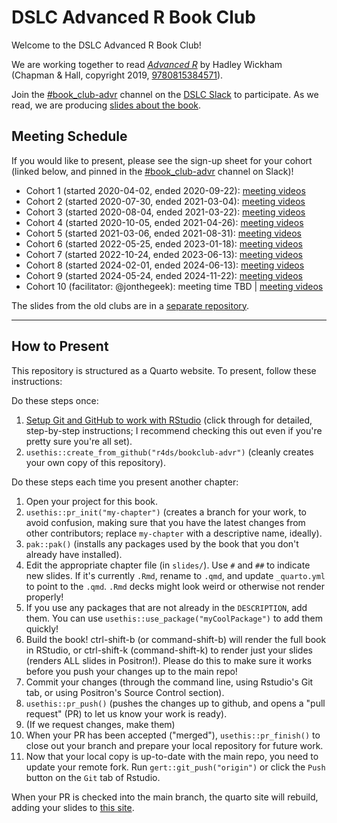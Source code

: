 # DSLC Advanced R Book Club

Welcome to the DSLC Advanced R Book Club!

We are working together to read [_Advanced R_](https://adv-r.hadley.nz/) by Hadley Wickham (Chapman & Hall, copyright 2019, [9780815384571](https://www.routledge.com/Advanced-R-Second-Edition/Wickham/p/book/9780815384571)).

Join the [#book_club-advr](https://rfordatascience.slack.com/archives/C010GJ3VAE5) channel on the [DSLC Slack](https://dslc.io/join) to participate.
As we read, we are producing [slides about the book](https://dslc.io/advr).

## Meeting Schedule

If you would like to present, please see the sign-up sheet for your cohort (linked below, and pinned in the [#book_club-advr](https://rfordatascience.slack.com/archives/C010GJ3VAE5) channel on Slack)!

- Cohort 1 (started 2020-04-02, ended 2020-09-22): [meeting videos](https://www.youtube.com/playlist?list=PL3x6DOfs2NGi9lH7q-phZlPrl6HKXYDbn)
- Cohort 2 (started 2020-07-30, ended 2021-03-04): [meeting videos](https://www.youtube.com/playlist?list=PL3x6DOfs2NGhPmtka2Wg_NdLk71LJFbVl)
- Cohort 3 (started 2020-08-04, ended 2021-03-22): [meeting videos](https://www.youtube.com/playlist?list=PL3x6DOfs2NGhUCEVefMkCEiJKE_C-gwV5)
- Cohort 4 (started 2020-10-05, ended 2021-04-26): [meeting videos](https://www.youtube.com/playlist?list=PL3x6DOfs2NGh5cCdh4W2U6Allc6MrUGID)
- Cohort 5 (started 2021-03-06, ended 2021-08-31): [meeting videos](https://www.youtube.com/playlist?list=PL3x6DOfs2NGjRvoeE6wS7AWqSA6Sigg5R)
- Cohort 6 (started 2022-05-25, ended 2023-01-18): [meeting videos](https://www.youtube.com/playlist?list=PL3x6DOfs2NGjnCxGKeDNJUfPpRFI2hJjv)
- Cohort 7 (started 2022-10-24, ended 2023-06-13): [meeting videos](https://youtube.com/playlist?list=PL3x6DOfs2NGi4I1DhjPufFNbqCry_xQLq)
- Cohort 8 (started 2024-02-01, ended 2024-06-13): [meeting videos](https://www.youtube.com/playlist?list=PL3x6DOfs2NGgr9ZNvaqf4Lb6GN9l6g9dK)
- Cohort 9 (started 2024-05-24, ended 2024-11-22): [meeting videos](https://www.youtube.com/playlist?list=PL3x6DOfs2NGgR7BeG9Jri8wrSgW_X-s4_)
- Cohort 10 (facilitator: @jonthegeek): meeting time TBD | [meeting videos](https://www.youtube.com/playlist?list=PL3x6DOfs2NGjlV0O0uf685xmUGfBzstHP)

The slides from the old clubs are in a [separate repository](https://github.com/r4ds/bookclub-Advanced_R).

<hr>


## How to Present

This repository is structured as a Quarto website.
To present, follow these instructions:

Do these steps once:

1. [Setup Git and GitHub to work with RStudio](https://github.com/r4ds/bookclub-setup) (click through for detailed, step-by-step instructions; I recommend checking this out even if you're pretty sure you're all set).
2. `usethis::create_from_github("r4ds/bookclub-advr")` (cleanly creates your own copy of this repository).

Do these steps each time you present another chapter:

1. Open your project for this book.
2. `usethis::pr_init("my-chapter")` (creates a branch for your work, to avoid confusion, making sure that you have the latest changes from other contributors; replace `my-chapter` with a descriptive name, ideally).
3. `pak::pak()` (installs any packages used by the book that you don't already have installed).
4. Edit the appropriate chapter file (in `slides/`). Use `#` and `##` to indicate new slides. If it's currently `.Rmd`, rename to `.qmd`, and update `_quarto.yml` to point to the `.qmd`. `.Rmd` decks might look weird or otherwise not render properly!
5. If you use any packages that are not already in the `DESCRIPTION`, add them. You can use `usethis::use_package("myCoolPackage")` to add them quickly!
6. Build the book! ctrl-shift-b (or command-shift-b) will render the full book in RStudio, or ctrl-shift-k (command-shift-k) to render just your slides (renders ALL slides in Positron!). Please do this to make sure it works before you push your changes up to the main repo!
7. Commit your changes (through the command line, using Rstudio's Git tab, or using Positron's Source Control section).
8. `usethis::pr_push()` (pushes the changes up to github, and opens a "pull request" (PR) to let us know your work is ready).
9. (If we request changes, make them)
10. When your PR has been accepted ("merged"), `usethis::pr_finish()` to close out your branch and prepare your local repository for future work.
11. Now that your local copy is up-to-date with the main repo, you need to update your remote fork. Run `gert::git_push("origin")` or click the `Push` button on the `Git` tab of Rstudio.

When your PR is checked into the main branch, the quarto site will rebuild, adding your slides to [this site](https://dslc.io/advr).
